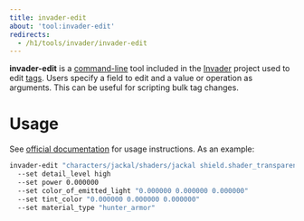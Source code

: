 ```yaml
---
title: invader-edit
about: 'tool:invader-edit'
redirects:
  - /h1/tools/invader/invader-edit
---
```

**invader-edit** is a [command-line](~) tool included in the [Invader](~) project used to edit [tags](~). Users specify a field to edit and a value or operation as arguments. This can be useful for scripting bulk tag changes.

# Usage
See [official documentation][docs] for usage instructions. As an example:

```cmd
invader-edit "characters/jackal/shaders/jackal shield.shader_transparent_chicago_extended"
  --set detail_level high
  --set power 0.000000
  --set color_of_emitted_light "0.000000 0.000000 0.000000"
  --set tint_color "0.000000 0.000000 0.000000"
  --set material_type "hunter_armor"
```

[docs]: https://github.com/SnowyMouse/invader#invader-edit
